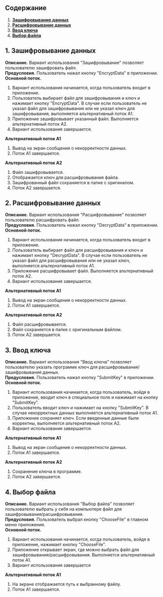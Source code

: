 
## Содержание
1. **[Зашифровывание данных](#EncryptData)**
2. **[Расшифровывание данных](#DecryptData)**
3. **[Ввод ключа](#SubmitKey)**
4. **[Выбор файла](#ChooseFile)**

<a name="EncryptData"/>

## 1. Зашифровывание данных  

**Описание.** Вариант использования "Зашифровывание" позволяет пользователю зашифровать файл.  
**Предусловия.** Пользователь нажал кнопку "EncryptData" в приложении.  
**Основной поток.**  
  1. Вариант использования начинается, когда пользователь входит в приложение.
  2. Пользователь выбирает файл для зашифровывания и ключ и нажимает кнопку "EncryptData". 
             В случае если пользователь не указал файл для зашифровывания или не указал ключ для зашифровывания, выполняется альтернативный поток А1.
  3. Приложение зашифровывает указанный файл.
	     Выполняется альтернативный
	     поток А2.
  4. Вариант использования завершается.
  
**Альтернативный поток А1**  

  1. Вывод на экран сообщения о некорректности данных. 
  2. Поток А1 завершается. 
 
**Альтернативный поток А2**  

  1. Файл зашифровывается. 
  2. Отображается ключ для расшифровывания файла.
  3. Зашифрованный файл сохраняется в папке с оригиналом.
  4. Поток А2 завершается.

<a name="DecryptData"/>

## 2. Расшифровывание данных
**Описание.** Вариант использования "Расшифровывание" позволяет пользователю расшифровать файл.  
**Предусловия.** Пользователь нажал кнопку "DecryptData" в приложении.  
**Основной поток.**  
  1. Вариант использования начинается, когда пользователь входит в приложение.
  2. Пользователь выбирает файл для расшифровывания и ключ и нажимает кнопку "DecryptData". 
             В случае если пользователь не указал файл для расшифровывания или не указал ключ, выполняется альтернативный поток А1.
  3. Приложение расшифровывает файл. Выполняется альтернативный
	     поток А2.
  4. Вариант использования завершается.
  
**Альтернативный поток А1**    

  1. Вывод на экран сообщения о некорректности данных. 
  2. Поток А1 завершается. 
 
**Альтернативный поток А2**  

 1. Файл расшифровывается. 
 2. Файл сохраняется в папке с оригинальным файлом.
 3. Поток А2 завершается.

<a name="SubmitKey"/>

## 3. Ввод ключа
**Описание.** Вариант использования "Ввод ключа" позволяет пользователю указать программе ключ для расшифровывания/зашифровывания данных.  
**Предусловия.** Пользователь нажал кнопку "SubmitKey" в приложении.  
**Основной поток.**  
  1. Вариант использования начинается, когда пользователь, войдя в приложение, вводит ключ в специальное поле и
	     нажимает на кнопку "SubmitKey".
  2. Пользователь вводит ключ и нажимает на кнопку "SubmitKey". 
             В случае некорректных данных выполняется альтернативный поток А1.
  3. Приложение сохраняет ключ.
	     Если введенные данные были корректны, выполняется альтернативный
	     поток А2.
  4. Вариант использования завершается.
  
**Альтернативный поток А1**  
  
  1. Вывод на экран сообщения о некорректности данных. 
  2. Поток А1 завершается.

**Альтернативный поток А2**  

  1. Сохранение ключа в программе. 
  2. Поток А2 завершается.

<a name="ChooseFile"/> 

## 4. Выбор файла
**Описание.** Вариант использования "Выбор файла" позволяет пользователю выбрать у себя на компьютере файл для зашифровывания/расшифровывания.  
**Предусловия.** Пользователь выбрал кнопку "ChooseFile" в главном меню приложения.  
**Основной поток.**  
  1. Вариант использования начинается, когда пользователь, войдя в приложение,
	    нажимает кнопку "ChooseFile".
  2. Приложение открывает экран, где можно выбрать файл для зашифровывания/расшифровывания.
  	      Выполняется альтернативный поток А1.
  3. Вариант использования завершается
  
**Альтернативный поток А1**  

  1. На экране отображается путь к выбранному файлу.
  2. Поток А1 завершается.
 
